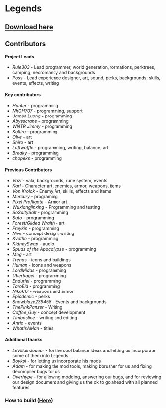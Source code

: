 # Legends
## [Download here](https://github.com/Battle-Brothers-Legends/Legends-public/releases/latest)

## Contributors

#### Project Leads

- *Rule303* - Lead programmer, world generation, formations, perktrees, camping, necromancy and backgrounds
- *Poss* - Lead experience designer, art, sound, perks, backgrounds, skills, events, effects, writing

#### Key contributors
- *Hanter* - programming
- *NhGH707* - programming, support
- *James Luong* - programming
- *Abysscrane* - programming
- *WNTR Jimmy* - programming
- *Koltira* - programming
- *Olve* - art
- *Shiro* - art
- *Luftwaffle* - programming, writing, balance, art
- *Breaky* - programming
- *chopeks* - programming

#### Previous Contributors
- *Vazl* - vala, backgrounds, rune system, events
- *Karl* - Character art, enemies, armor, weapons, items
- *Von Krolok* - Enemy Art, skills, effects and Items
- *Mercury* - programing
- *Pixel Profligate* - Armor art
- *Wuxiangjinxing* - Programming and testing
- *SoSaltySalt* - programming
- *Sato* - programming
- *Forest/Gilded Wraith* - art
- *Freykin* - programming
- *Nive* - concept design, writing
- *Kvothe* - programming
- *KidneySwap* - audio
- *Spuds of the Apocalypse* - programming
- *Meg* - art
- *Trenas* - icons and buildings
- *Human* - icons and weapons
- *LordMidas* - programming
- *Uberbagel* - programming
- *Enduriel* - programming
- *TaroEld* - programming
- *Nikak17* - weapons and armor
- *Epicdemic* - perks
- *Snowblaze239458* - Events and backgrounds
- *ThePinkPanzer* - Writing
- *Coffee_Guy* - concept development
- *Timboslice* - writing and editing
- *Anrio* - events
- *WhatIsAMan* - titles

#### Additional thanks
- *LeVillainJoueur* - for the cool balance ideas and letting us incorporate some of them into Legends
- *Boyksi* - for letting us incorporate his mods
- *Adam* - for making the mod tools, making bbrusher for us and fixing decompiler bugs for us
- *Overhype* - for allowing modding, answering our bugs, and for reviewing our design document and giving us the ok to go ahead with all planned features

### How to build ([Here](documentation/how_to_build_legends.md))
